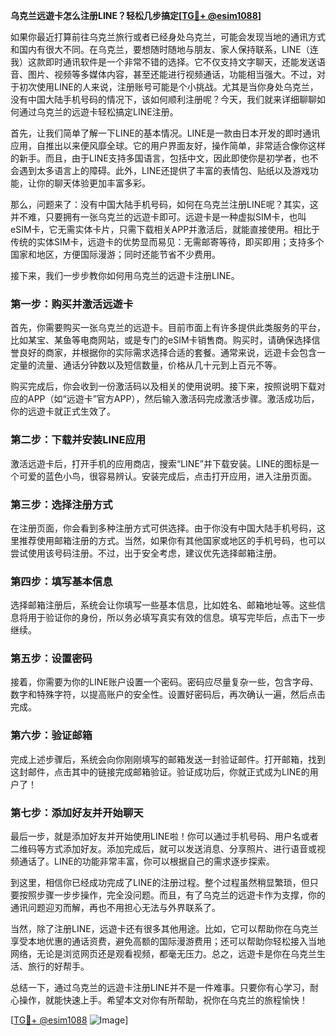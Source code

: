**乌克兰远遊卡怎么注册LINE？轻松几步搞定[[TG💪+ @esim1088](https://t.me/s/esim1088)]**

如果你最近打算前往乌克兰旅行或者已经身处乌克兰，可能会发现当地的通讯方式和国内有很大不同。在乌克兰，要想随时随地与朋友、家人保持联系，LINE（连我）这款即时通讯软件是一个非常不错的选择。它不仅支持文字聊天，还能发送语音、图片、视频等多媒体内容，甚至还能进行视频通话，功能相当强大。不过，对于初次使用LINE的人来说，注册账号可能是个小挑战。尤其是当你身处乌克兰，没有中国大陆手机号码的情况下，该如何顺利注册呢？今天，我们就来详细聊聊如何通过乌克兰的远遊卡轻松搞定LINE注册。

首先，让我们简单了解一下LINE的基本情况。LINE是一款由日本开发的即时通讯应用，自推出以来便风靡全球。它的用户界面友好，操作简单，非常适合像你这样的新手。而且，由于LINE支持多国语言，包括中文，因此即使你是初学者，也不会遇到太多语言上的障碍。此外，LINE还提供了丰富的表情包、贴纸以及游戏功能，让你的聊天体验更加丰富多彩。

那么，问题来了：没有中国大陆手机号码，如何在乌克兰注册LINE呢？其实，这并不难，只要拥有一张乌克兰的远遊卡即可。远遊卡是一种虚拟SIM卡，也叫eSIM卡，它无需实体卡片，只需下载相关APP并激活后，就能直接使用。相比于传统的实体SIM卡，远遊卡的优势显而易见：无需邮寄等待，即买即用；支持多个国家和地区，方便国际漫游；同时还能节省不少费用。

接下来，我们一步步教你如何用乌克兰的远遊卡注册LINE。

### 第一步：购买并激活远遊卡

首先，你需要购买一张乌克兰的远遊卡。目前市面上有许多提供此类服务的平台，比如某宝、某鱼等电商网站，或是专门的eSIM卡销售商。购买时，请确保选择信誉良好的商家，并根据你的实际需求选择合适的套餐。通常来说，远遊卡会包含一定量的流量、通话分钟数以及短信数量，价格从几十元到上百元不等。

购买完成后，你会收到一份激活码以及相关的使用说明。接下来，按照说明下载对应的APP（如“远遊卡”官方APP），然后输入激活码完成激活步骤。激活成功后，你的远遊卡就正式生效了。

### 第二步：下载并安装LINE应用

激活远遊卡后，打开手机的应用商店，搜索“LINE”并下载安装。LINE的图标是一个可爱的蓝色小鸟，很容易辨认。安装完成后，点击打开应用，进入注册页面。

### 第三步：选择注册方式

在注册页面，你会看到多种注册方式可供选择。由于你没有中国大陆手机号码，这里推荐使用邮箱注册的方式。当然，如果你有其他国家或地区的手机号码，也可以尝试使用该号码注册。不过，出于安全考虑，建议优先选择邮箱注册。

### 第四步：填写基本信息

选择邮箱注册后，系统会让你填写一些基本信息，比如姓名、邮箱地址等。这些信息将用于验证你的身份，所以务必填写真实有效的信息。填写完毕后，点击下一步继续。

### 第五步：设置密码

接着，你需要为你的LINE账户设置一个密码。密码应尽量复杂一些，包含字母、数字和特殊字符，以提高账户的安全性。设置好密码后，再次确认一遍，然后点击完成。

### 第六步：验证邮箱

完成上述步骤后，系统会向你刚刚填写的邮箱发送一封验证邮件。打开邮箱，找到这封邮件，点击其中的链接完成邮箱验证。验证成功后，你就正式成为LINE的用户了！

### 第七步：添加好友并开始聊天

最后一步，就是添加好友并开始使用LINE啦！你可以通过手机号码、用户名或者二维码等方式添加好友。添加完成后，就可以发送消息、分享照片、进行语音或视频通话了。LINE的功能非常丰富，你可以根据自己的需求逐步探索。

到这里，相信你已经成功完成了LINE的注册过程。整个过程虽然稍显繁琐，但只要按照步骤一步步操作，完全没问题。而且，有了乌克兰的远遊卡作为支撑，你的通讯问题迎刃而解，再也不用担心无法与外界联系了。

当然，除了注册LINE，远遊卡还有很多其他用途。比如，它可以帮助你在乌克兰享受本地优惠的通话资费，避免高额的国际漫游费用；还可以帮助你轻松接入当地网络，无论是浏览网页还是观看视频，都毫无压力。总之，远遊卡是你在乌克兰生活、旅行的好帮手。

总结一下，通过乌克兰的远遊卡注册LINE并不是一件难事。只要你有心学习，耐心操作，就能快速上手。希望本文对你有所帮助，祝你在乌克兰的旅程愉快！

[[TG💪+ @esim1088](https://t.me/s/esim1088) ![Image](https://i.postimg.cc/4NQfJmqS/Snipaste-2025-05-13-00-14-12.png)]